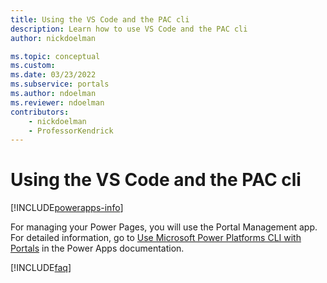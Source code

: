 ```yaml
---
title: Using the VS Code and the PAC cli
description: Learn how to use VS Code and the PAC cli
author: nickdoelman

ms.topic: conceptual
ms.custom: 
ms.date: 03/23/2022
ms.subservice: portals
ms.author: ndoelman
ms.reviewer: ndoelman
contributors:
    - nickdoelman
    - ProfessorKendrick
---
```


# Using the VS Code and the PAC cli

[!INCLUDE[powerapps-info](../includes/cc-powerapps-info.md)]

For managing your Power Pages, you will use the Portal Management app. For detailed information, go to [Use Microsoft Power Platforms CLI with Portals](/powerapps/maker/portals/power-apps/cli-tutorial) in the Power Apps documentation.

[!INCLUDE[faq](../includes/faq.yml)]